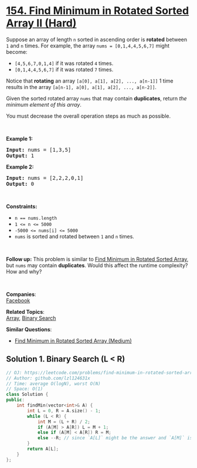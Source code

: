 # [154. Find Minimum in Rotated Sorted Array II (Hard)](https://leetcode.com/problems/find-minimum-in-rotated-sorted-array-ii/)

<p>Suppose an array of length <code>n</code> sorted in ascending order is <strong>rotated</strong> between <code>1</code> and <code>n</code> times. For example, the array <code>nums = [0,1,4,4,5,6,7]</code> might become:</p>

<ul>
	<li><code>[4,5,6,7,0,1,4]</code> if it was rotated <code>4</code> times.</li>
	<li><code>[0,1,4,4,5,6,7]</code> if it was rotated <code>7</code> times.</li>
</ul>

<p>Notice that <strong>rotating</strong> an array <code>[a[0], a[1], a[2], ..., a[n-1]]</code> 1 time results in the array <code>[a[n-1], a[0], a[1], a[2], ..., a[n-2]]</code>.</p>

<p>Given the sorted rotated array <code>nums</code> that may contain <strong>duplicates</strong>, return <em>the minimum element of this array</em>.</p>

<p>You must decrease the overall operation steps as much as possible.</p>

<p>&nbsp;</p>
<p><strong>Example 1:</strong></p>
<pre><strong>Input:</strong> nums = [1,3,5]
<strong>Output:</strong> 1
</pre><p><strong>Example 2:</strong></p>
<pre><strong>Input:</strong> nums = [2,2,2,0,1]
<strong>Output:</strong> 0
</pre>
<p>&nbsp;</p>
<p><strong>Constraints:</strong></p>

<ul>
	<li><code>n == nums.length</code></li>
	<li><code>1 &lt;= n &lt;= 5000</code></li>
	<li><code>-5000 &lt;= nums[i] &lt;= 5000</code></li>
	<li><code>nums</code> is sorted and rotated between <code>1</code> and <code>n</code> times.</li>
</ul>

<p>&nbsp;</p>
<p><strong>Follow up:</strong> This problem is similar to&nbsp;<a href="https://leetcode.com/problems/find-minimum-in-rotated-sorted-array/description/" target="_blank">Find Minimum in Rotated Sorted Array</a>, but&nbsp;<code>nums</code> may contain <strong>duplicates</strong>. Would this affect the runtime complexity? How and why?</p>

<p>&nbsp;</p>


**Companies**:  
[Facebook](https://leetcode.com/company/facebook)

**Related Topics**:  
[Array](https://leetcode.com/tag/array/), [Binary Search](https://leetcode.com/tag/binary-search/)

**Similar Questions**:
* [Find Minimum in Rotated Sorted Array (Medium)](https://leetcode.com/problems/find-minimum-in-rotated-sorted-array/)

## Solution 1. Binary Search (L < R)

```cpp
// OJ: https://leetcode.com/problems/find-minimum-in-rotated-sorted-array-ii/
// Author: github.com/lzl124631x
// Time: average O(logN), worst O(N)
// Space: O(1)
class Solution {
public:
    int findMin(vector<int>& A) {
        int L = 0, R = A.size() - 1;
        while (L < R) {
            int M = (L + R) / 2;
            if (A[M] > A[R]) L = M + 1;
            else if (A[M] < A[R]) R = M;
            else --R; // since `A[L]` might be the answer and `A[M]` is the same as `A[R]`, it's safe to --R.
        }
        return A[L];
    }
};
```